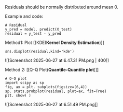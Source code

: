 Residuals should be normally distributed around mean 0.


Example and code:
```
# Residual
y_pred = model. predict(X_test)
residual = y_test - y_pred
```

Method1: Plot [[KDE(**Kernel Density Estimation**)]]

```
sns.displot(residual,kind='kde')
```
![[Screenshot 2025-06-27 at 6.47.31 PM.png | 400]]

Method 2: [[Q-Q Plot(**Quantile-Quantile plot**)]]

```
# Q-Q plot
import scipy as sp
fig, ax = plt. subplots(figsize=(6,4))
sp. stats.probplot(residual, plot=ax, fit=True)
plt. show( )
```
![[Screenshot 2025-06-27 at 6.51.49 PM.png]]